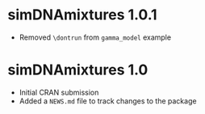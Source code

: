 # simDNAmixtures 1.0.1
* Removed `\dontrun` from `gamma_model` example

# simDNAmixtures 1.0

* Initial CRAN submission
* Added a `NEWS.md` file to track changes to the package
